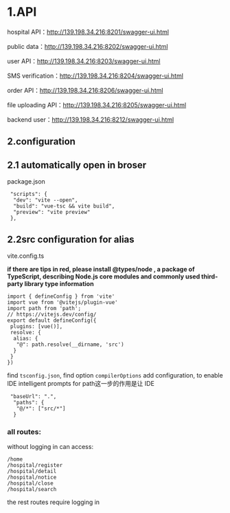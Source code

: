 # 1.API

hospital API：http://139.198.34.216:8201/swagger-ui.html

public data：http://139.198.34.216:8202/swagger-ui.html

user API：http://139.198.34.216:8203/swagger-ui.html

SMS verification：http://139.198.34.216:8204/swagger-ui.html

order API：http://139.198.34.216:8206/swagger-ui.html

file uploading API：http://139.198.34.216:8205/swagger-ui.html

backend user：http://139.198.34.216:8212/swagger-ui.html

## 2.configuration

## 2.1 automatically open in broser

package.json

```
 "scripts": {
  "dev": "vite --open",
  "build": "vue-tsc && vite build",
  "preview": "vite preview"
 },
```

## 2.2src configuration for alias

vite.config.ts

**if there are tips in red, please install @types/node , a package of TypeScript, describing Node.js core modules and commonly used third-party library type information**

```
import { defineConfig } from 'vite'
import vue from '@vitejs/plugin-vue'
import path from 'path';
// https://vitejs.dev/config/
export default defineConfig({
 plugins: [vue()],
 resolve: {
  alias: {
   "@": path.resolve(__dirname, 'src')
  }
 }
})
```

find `tsconfig.json`, find option `compilerOptions` add configuration, to enable IDE intelligent prompts for path这一步的作用是让 IDE

```
 "baseUrl": ".",
  "paths": {
   "@/*": ["src/*"]
  }
```





### all routes:
without logging in can access:

```plaintext
/home 
/hospital/register
/hospital/detail
/hospital/notice
/hospital/close
/hospital/search
```

the rest routes require logging in

